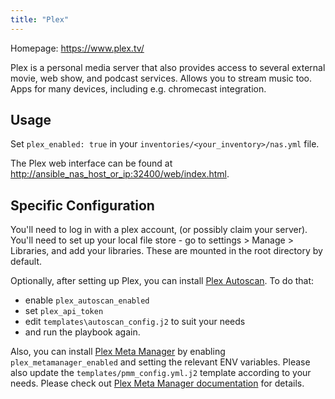 ```yaml
---
title: "Plex"
---
```


Homepage: <https://www.plex.tv/>

Plex is a personal media server that also provides access to several external movie, web show, and podcast services. Allows you to stream music too. Apps for many devices, including e.g. chromecast integration.

## Usage

Set `plex_enabled: true` in your `inventories/<your_inventory>/nas.yml` file.

The Plex web interface can be found at <http://ansible_nas_host_or_ip:32400/web/index.html>.

## Specific Configuration

You'll need to log in with a plex account, (or possibly claim your server).
You'll need to set up your local file store - go to settings > Manage > Libraries, and add your libraries. These are mounted in the root directory by default.

Optionally, after setting up Plex, you can install [Plex Autoscan](https://github.com/Cloudbox/autoscan). To do that:

- enable `plex_autoscan_enabled`
- set `plex_api_token`
- edit `templates\autoscan_config.j2` to suit your needs
- and run the playbook again.

Also, you can install [Plex Meta Manager](https://metamanager.wiki/) by enabling `plex_metamanager_enabled` and setting the relevant ENV variables. Please also update the `templates/pmm_config.yml.j2` template according to your needs. Please check out [Plex Meta Manager documentation](https://metamanager.wiki/en/latest/config/configuration.html) for details.
